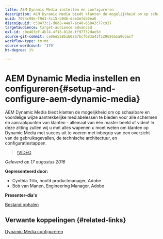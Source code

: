 ```yaml
---
title: AEM Dynamic Media instellen en configureren
description: AEM Dynamic Media biedt klanten de mogelijkheid om op schaalbare en voordelige wijze aantrekkelijke mediabelessen te bieden voor alle schermen en aanraakpunten van klanten - allemaal van één master beeld of video!  In deze zitting zullen wij u met alles wapenen u moet weten om klanten op Dynamic Media met succes uit te voeren met inbegrip van een overzicht van de gebruiksgevallen, de technische architectuur, en configuratiestappen.
uuid: 7074c98e-f9d1-4c15-b9db-dae3efda0ea0
discoiquuid: c58473c1-d8d8-44a7-ac40-65843c77c937
targetaudience: target-audience advanced
exl-id: c0e407ef-4b74-4f18-812d-ff97732dae5d
source-git-commit: ca06e5a8b1602a7bcfb83a43f529680a5a96bacf
workflow-type: tm+mt
source-wordcount: '170'
ht-degree: 1%

---
```


# AEM Dynamic Media instellen en configureren{#setup-and-configure-aem-dynamic-media}

AEM Dynamic Media biedt klanten de mogelijkheid om op schaalbare en voordelige wijze aantrekkelijke mediabelessen te bieden voor alle schermen en aanraakpunten van klanten - allemaal van één master beeld of video!  In deze zitting zullen wij u met alles wapenen u moet weten om klanten op Dynamic Media met succes uit te voeren met inbegrip van een overzicht van de gebruiksgevallen, de technische architectuur, en configuratiestappen.

>[!VIDEO](https://video.tv.adobe.com/v/19297/?quality=9)

*Geleverd op 17 augustus 2016*

**Gepresenteerd door:**

* Cynthia Tillo, hoofd productmanager, Adobe
* Bob van Manen, Engineering Manager, Adobe

**Presenter-dia&#39;s**

[Bestand ophalen](assets/aemgems-081716-dynamic-media-configuration.pdf)

## Verwante koppelingen {#related-links}

[Dynamic Media configureren](https://docs.adobe.com/docs/en/aem/6-2/administer/content/dynamic-media/config-dynamic.html)

<!--
[Get back to the Overview](https://helpx.adobe.com/experience-manager/kt/eseminars/gems/aem-index.html)
-->
